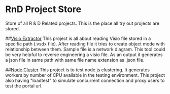# RnD Project Store
Store of all R &amp; D Related projects. This is the place all try out projects are stored.

##[Visio Extractor](https://github.com/himadri-repo/RnD101/tree/master/VisioFileExtractor)
This project is all about reading Visio file stored in a specific path (.vsdx file). After reading file it tries to create object mode with relationship between them. Sample file is a network diagram. This tool could be very helpful to reverse engineering a visio file. As an output it generates a json file in same path with same file name extension as .json file.

##[Node Cluster](https://github.com/himadri-repo/RnD101/tree/master/nodecluster)
This project is to test node.js clustering. It generates workers by number of CPU available in the testing environment. This project also having "loadtest" to simulate concurrent connection and proxy users to test the portal url.
